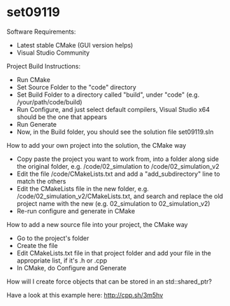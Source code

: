 # set09119

Software Requirements:

* Latest stable CMake (GUI version helps)
* Visual Studio Community

Project Build Instructions:

* Run CMake
* Set Source Folder to the "code" directory
* Set Build Folder to a directory called "build", under "code" (e.g. /your/path/code/build)
* Run Configure, and just select default compilers, Visual Studio x64 should be the one that appears
* Run Generate
* Now, in the Build folder, you should see the solution file set09119.sln

How to add your own project into the solution, the CMake way

* Copy paste the project you want to work from, into a folder along side the original folder, e.g. /code/02_simulation to /code/02_simulation_v2
* Edit the file /code/CMakeLists.txt and add a "add_subdirectory" line to match the others
* Edit the CMakeLists file in the new folder, e.g. /code/02_simulation_v2/CMakeLists.txt, and search and replace the old project name with the new (e.g. 02_simulation to 02_simulation_v2)
* Re-run configure and generate in CMake

How to add a new source file into your project, the CMake way

* Go to the project's folder
* Create the file
* Edit CMakeLists.txt file in that project folder and add your file in the appropriate list, if it's .h or .cpp
* In CMake, do Configure and Generate

How will I create force objects that can be stored in an std::shared_ptr<Force>?
  
  Have a look at this example here: http://cpp.sh/3m5hv
